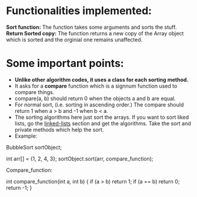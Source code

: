 # Functionalities implemented:
<b>Sort function:</b> The function takes some arguments and sorts the stuff. 
<b>Return Sorted copy:</b> The function returns a new copy of the Array object which is sorted and the orginial one remains unaffected. 

# Some important points:
* <b>Unlike other algorithm codes, it uses a class for each sorting method.</b>
* It asks for a <b>compare</b> function which is a signnum function used to compare things. 
* compare(a, b) should return 0 when the objects a and b are equal.
* For normal sort, (i.e. sorting in ascending order.) The compare should return 1 when a > b and -1 when b < a.  
* The sorting algorithms here just sort the arrays. If you want to sort liked lists, go the [linked-lists](https://github.com/HetDaftary/Data-Structures-and-Algorithms/tree/main/Data-Structures/Linked-Lists) section and get the algorithms. Take the sort and private methods which help the sort. 
* Example: 

BubbleSort<int> sortObject;

int arr[] = {1, 2, 4, 3};
sortObject.sort(arr, compare_function);

Compare_function:

int compare_function(int a, int b) {
    if (a > b) return 1;
    if (a == b) return 0;
    return -1;
}  
